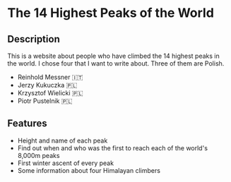 # The 14 Highest Peaks of the World

## Description

This is a website about people who have climbed the 14 highest peaks in the world.
I chose four that I want to write about. Three of them are Polish.

- Reinhold Messner  🇮🇹
- Jerzy Kukuczka  🇵🇱
- Krzysztof Wielicki  🇵🇱
- Piotr Pustelnik  🇵🇱

## Features

- Height and name of each peak
- Find out when and who was the first to reach each of the world's 8,000m peaks
- First winter ascent of every peak
- Some information about four Himalayan climbers
